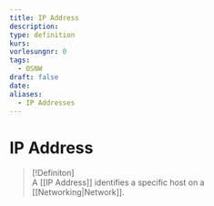 ```yaml
---
title: IP Address
description: 
type: definition
kurs: 
vorlesungnr: 0
tags:
  - OSNW
draft: false
date: 
aliases:
  - IP Addresses
---
```


# IP Address

> [!Definiton]  
> A [[IP Address]] identifies a specific host on a [[Networking|Network]].